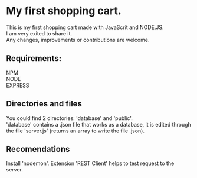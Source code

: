 # My first shopping cart.

This is my first shopping cart made with JavaScrit and NODE.JS. <br>
I am very exited to share it. <br>
Any changes, improvements or contributions are welcome. 

## Requirements:

NPM <br>
NODE <br>
EXPRESS

## Directories and files

You could find 2 directories: 'database' and 'public'.<br>
'database' contains a .json file that works as a database, it is edited through the file 'server.js' (returns an array to write the file .json).

## Recomendations

Install 'nodemon'.
Extension 'REST Client' helps to test request to the server.